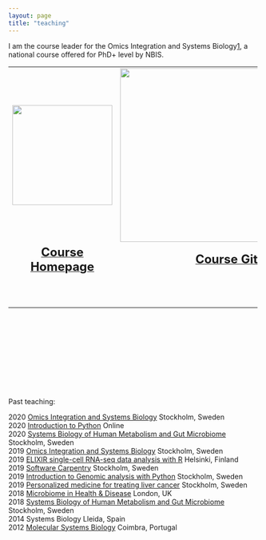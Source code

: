 ```yaml
---
layout: page
title: "teaching"
---
```


I am the course leader for the Omics Integration and Systems Biology[1], a national course offered for PhD+ level by NBIS. 

<table style="border-collapse: collapse; width: 99%; height: 646px;" border="0">
    <tbody>
        <tr style="height: 353px;">
            <td style="width: 49.977%; text-align: center; height: 353px;">
                <a title="Homepage" href="https://nbisweden.github.io/workshop_omics_integration/">
                    <img src="https://s3-us-west-2.amazonaws.com/slack-files2/avatars/2019-09-12/751389607265_d59c0d58846bb2db7123_132.jpg" width="200" height="200" />
                </a>
            </td>
            <td style="width: 49.977%; text-align: center; height: 353px;">
                <a title="Github" href="https://github.com/NBISweden/workshop_omics_integration">
                    <img src="https://cdn.iowacomputergurus.com/blog/another-genius-move-from-microsoft-acquires-github-for-7-5-billion-in-stock.png" alt="" width="471" height="348" />
                </a>
            </td>
        </tr>
        <tr style="height: 10px;">
            <td style="width: 49.977%; text-align: center; height: 10px;">
                <a title="Homepage" href="https://nbisweden.github.io/workshop_omics_integration/">
                    <span style="font-size: 18pt;"><strong>Course Homepage</strong></span>
                </a>
            </td>
            <td style="width: 49.977%; text-align: center; height: 10px;">
                <a title="Github" href="https://github.com/NBISweden/workshop_omics_integration">
                    <span style="font-size: 18pt;"><strong>Course Github</strong></span>
                </a>
            </td>
        </tr>
        <tr style="height: 64px;">
            <td style="width: 49.977%; text-align: center; height: 64px;"></td>
            <td style="width: 49.977%; text-align: center; height: 64px;"></td>
        </tr>
    </tbody>
</table>


Past teaching:

2020	[Omics Integration and Systems Biology](https://github.com/NBISweden/workshop_omics_integration/tree/course2010)	Stockholm, Sweden  
2020	[Introduction to Python](https://nbisweden.github.io/workshop-python/)	Online  
2020	[Systems Biology of Human Metabolism and Gut Microbiome](https://sysmedicine.github.io/phd2020/)	Stockholm, Sweden  
2019	[Omics Integration and Systems Biology](https://github.com/NBISweden/workshop_omics_integration/tree/v0.1)	Stockholm, Sweden   
2019	[ELIXIR single-cell RNA-seq data analysis with R](https://www.csc.fi/fi/web/training/-/scrnaseq)	Helsinki, Finland      
2019	[Software Carpentry](https://wikfeldt.github.io/2019-06-18-stockholm/)	Stockholm, Sweden   
2019	[Introduction to Genomic analysis with Python](https://researchschool.github.io/researchschool/)	Stockholm, Sweden   
2019	[Personalized medicine for treating liver cancer](https://www.scilifelab.se/news/scilifelab-brings-research-to-school/)	Stockholm, Sweden   
2018	[Microbiome in Health & Disease](https://www.kcl.ac.uk/study/postgraduate/taught-courses/microbiome-in-health-disease-msc?utm_source=findamasters&utm_campaign=CMP-29756-N4H1L1&utm_medium=courselisting&utm_content=textLink)	London, UK    
2018	[Systems Biology of Human Metabolism and Gut Microbiome](https://sysmedicine-phd2018.readthedocs.io/en/latest/)	Stockholm, Sweden    
2014	Systems Biology	Lleida, Spain    
2012	[Molecular Systems Biology](http://beb.cnbc.pt/det_courses.asp?id=587)	Coimbra, Portugal

[1]: https://nbisweden.github.io/workshop_omics_integration/